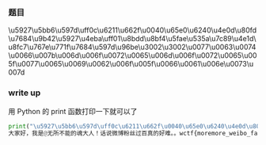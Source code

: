 ### 题目
\u5927\u5bb6\u597d\uff0c\u6211\u662f\u0040\u65e0\u6240\u4e0d\u80fd\u7684\u9b42\u5927\u4eba\uff01\u8bdd\u8bf4\u5fae\u535a\u7c89\u4e1d\u8fc7\u767e\u771f\u7684\u597d\u96be\u3002\u3002\u0077\u0063\u0074\u0066\u007b\u006d\u006f\u0072\u0065\u006d\u006f\u0072\u0065\u005f\u0077\u0065\u0069\u0062\u006f\u005f\u0066\u0061\u006e\u0073\u007d

### write up
用 Python 的 print 函数打印一下就可以了

```python
print("\u5927\u5bb6\u597d\uff0c\u6211\u662f\u0040\u65e0\u6240\u4e0d\u80fd\u7684\u9b42\u5927\u4eba\uff01\u8bdd\u8bf4\u5fae\u535a\u7c89\u4e1d\u8fc7\u767e\u771f\u7684\u597d\u96be\u3002\u3002\u0077\u0063\u0074\u0066\u007b\u006d\u006f\u0072\u0065\u006d\u006f\u0072\u0065\u005f\u0077\u0065\u0069\u0062\u006f\u005f\u0066\u0061\u006e\u0073\u007d")
大家好，我是@无所不能的魂大人！话说微博粉丝过百真的好难。。wctf{moremore_weibo_fans}
```